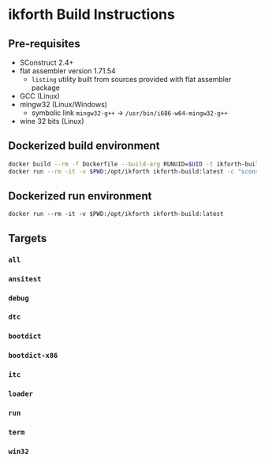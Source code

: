 # ikforth Build Instructions

## Pre-requisites

* SConstruct 2.4+
* flat assembler version 1.71.54
  * `listing` utility built from sources provided with flat assembler package
* GCC (Linux)
* mingw32 (Linux/Windows)
  * symbolic link `mingw32-g++` -> `/usr/bin/i686-w64-mingw32-g++`
* wine 32 bits (Linux)

## Dockerized build environment
```bash
docker build --rm -f Dockerfile --build-arg RUNUID=$UID -t ikforth-build:latest .
docker run --rm -it -v $PWD:/opt/ikforth ikforth-build:latest -c "scons -c && scons all"
```

## Dockerized run environment
```
docker run --rm -it -v $PWD:/opt/ikforth ikforth-build:latest
```

## Targets

### `all`
### `ansitest`
### `debug`
### `dtc`
### `bootdict`
### `bootdict-x86`
### `itc`
### `loader`
### `run`
### `term`
### `win32`
